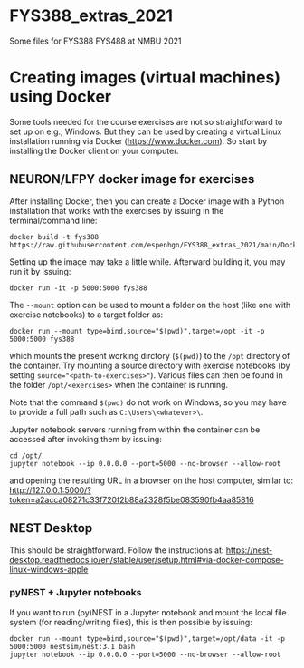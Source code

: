 # FYS388_extras_2021
Some files for FYS388 FYS488 at NMBU 2021


# Creating images (virtual machines) using Docker

Some tools needed for the course exercises are not so straightforward to set up on e.g., Windows.
But they can be used by creating a virtual Linux installation running via Docker (https://www.docker.com).
So start by installing the Docker client on your computer.


## NEURON/LFPY docker image for exercises

After installing Docker,
then you can create a Docker image with a Python installation that works with the exercises by issuing in the terminal/command line:

    docker build -t fys388 https://raw.githubusercontent.com/espenhgn/FYS388_extras_2021/main/Dockerfile


Setting up the image may take a little while.
Afterward building it, you may run it by issuing:

    docker run -it -p 5000:5000 fys388


The ``--mount`` option can be used to mount a folder on the host (like one with exercise notebooks) to a target folder as:

    docker run --mount type=bind,source="$(pwd)",target=/opt -it -p 5000:5000 fys388


which mounts the present working dirctory (``$(pwd)``) to the ``/opt`` directory of the container.
Try mounting a  source directory  with exercise notebooks (by setting ``source="<path-to-exercises>"``).
Various files can then be found in the folder ``/opt/<exercises>``
when the container is running.

Note that the command ``$(pwd)`` do not work on Windows, so you may have to provide a full path such as ``C:\Users\<whatever>\``. 

Jupyter notebook servers running from within the
container can be accessed after invoking them by issuing:

    cd /opt/
    jupyter notebook --ip 0.0.0.0 --port=5000 --no-browser --allow-root


and opening the resulting URL in a browser on the host computer, similar to:
http://127.0.0.1:5000/?token=a2acca08271c33f720f2b88a2328f5be083590fb4aa85816


## NEST Desktop

This should be straightforward.
Follow the instructions at:
https://nest-desktop.readthedocs.io/en/stable/user/setup.html#via-docker-compose-linux-windows-apple

### pyNEST + Jupyter notebooks
If you want to run (py)NEST in a Jupyter notebook and mount the local file system (for reading/writing files), this is then possible by issuing:

    docker run --mount type=bind,source="$(pwd)",target=/opt/data -it -p 5000:5000 nestsim/nest:3.1 bash
    jupyter notebook --ip 0.0.0.0 --port=5000 --no-browser --allow-root
